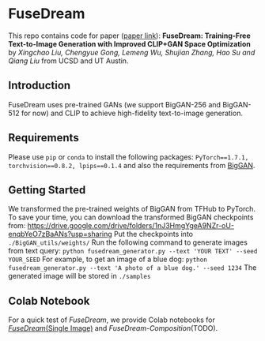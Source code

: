 # FuseDream

This repo contains code for paper ([paper link](https://arxiv.org/abs/2112.01573)):
**FuseDream: Training-Free Text-to-Image Generation with Improved CLIP+GAN Space Optimization**
by *Xingchao Liu, Chengyue Gong, Lemeng Wu, Shujian Zhang, Hao Su and Qiang Liu* from UCSD and UT Austin.
## Introduction
FuseDream uses pre-trained GANs (we support BigGAN-256 and BigGAN-512 for now) and CLIP to achieve high-fidelity text-to-image generation.
## Requirements
Please use `pip` or `conda` to install the following packages:
`PyTorch==1.7.1, torchvision==0.8.2, lpips==0.1.4` and also the requirements from [BigGAN](https://github.com/ajbrock/BigGAN-PyTorch).
## Getting Started
We transformed the pre-trained weights of BigGAN from TFHub to PyTorch. To save your time, you can download the transformed BigGAN checkpoints from:
https://drive.google.com/drive/folders/1nJ3HmgYgeA9NZr-oU-enqbYeO7zBaANs?usp=sharing
Put the checkpoints into `./BigGAN_utils/weights/`
Run the following command to generate images from text query:
`python fusedream_generator.py --text 'YOUR TEXT' --seed YOUR_SEED`
For example, to get an image of a blue dog:
`python fusedream_generator.py --text 'A photo of a blue dog.' --seed 1234`
The generated image will be stored in `./samples`
## Colab Notebook
For a quick test of *FuseDream*, we provide Colab notebooks for [*FuseDream*(Single Image)](https://colab.research.google.com/drive/17qkzkoQQtzDRFaSCJQzIaNj88xjO9Rm9?usp=sharing) and *FuseDream-Composition*(TODO).
